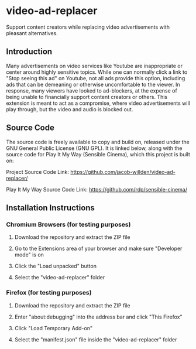 # video-ad-replacer
Support content creators while replacing video advertisements with pleasant alternatives.

## Introduction
Many advertisements on video services like Youtube are inappropriate or center around highly sensitive topics. While one can normally click a link to "Stop seeing this ad" on Youtube, not all ads provide this option, including ads that can be demeaning or otherwise uncomfortable to the viewer. In response, many viewers have looked to ad-blockers, at the expense of being unable to financially support content creators or others. This extension is meant to act as a compromise, where video advertisements will play through, but the video and audio is blocked out.

## Source Code
The source code is freely available to copy and build on, released under the GNU General Public License (GNU GPL). It is linked below, along with the source code for Play It My Way (Sensible Cinema), which this project is built on:

Project Source Code Link: https://github.com/jacob-willden/video-ad-replacer/

Play It My Way Source Code Link: https://github.com/rdp/sensible-cinema/

## Installation Instructions

### Chromium Browsers (for testing purposes)

1. Download the repository and extract the ZIP file

2. Go to the Extensions area of your browser and make sure "Developer mode" is on

3. Click the "Load unpacked" button

4. Select the "video-ad-replacer" folder

### Firefox (for testing purposes)

1. Download the repository and extract the ZIP file

2. Enter "about:debugging" into the address bar and click "This Firefox"

3. Click "Load Temporary Add-on"

4. Select the "manifest.json" file inside the "video-ad-replacer" folder
